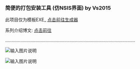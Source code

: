 ### 简便的打包安装工具 (仿NSIS界面)  by Vs2015


 此项目仅为模板EXE_  [点击前往生成器](http://git.oschina.net/codetimer/ctParcel-Generator)


 系列介绍博文:  [点击前往](http://my.oschina.net/tasker/blog?catalog=3671451&temp=1470028794262)



.......................................................................................................

![输入图片说明](http://git.oschina.net/uploads/images/2016/0801/132116_f843ff6a_632350.png "在这里输入图片标题")

![输入图片说明](http://git.oschina.net/uploads/images/2016/0801/132136_34c0f26f_632350.png "在这里输入图片标题")